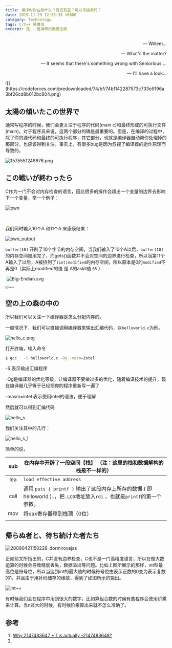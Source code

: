 ```yaml
---
title: 编译时你在做什么？有没有空？可以来拯救吗？
date: 2019-11-29 12:55:35 +0800
category: Technology
tags: C/C++ 黑魔法
excerpt: 是...是神奇的黑魔法呢
---
```


<p align="right">— Willem...</p>
<p align="right">— What's the matter?</p>
<p align="right">— It seems that there's something wrong with Seniorious....</p>
<p align="right">— I'll have a look...</p>
![](https://codeforces.com/predownloaded/74/bf/74bf142287573c733e9196a3bf26cd8b012bc804.png)



## 太陽の傾いたこの世界で

通常写程序的时候，我们会更关注于程序的代码(main.c)和最终形成的可执行文件(main)。对于程序员来说，这两个部分的确是最重要的。但是，在编译的过程中，除了你的源代码和最终的可执行程序，其它部分，也就是编译器自动帮你处理掉的那部分，也应该得到关注。事实上，有很多bug是因为忽视了编译器的运作原理而导致的。



![1575551248676.png](https://i.loli.net/2019/12/05/xXSCbpR1ckPz79W.png)	

##   この戦いが終わったら 

C作为一门不会对内存检查的语言，因此很多的操作会超出一个变量的边界去影响下一个变量，举一个例子：

![pwn](C:\Users\Nyove\Desktop\Demostration\pwn\pwn.png)

​			

我们同时输入10个A 和11个A 来康康结果：



![pwn_output](C:\Users\Nyove\Desktop\Demostration\pwn\pwn_output.png)



`buffer[10]` 开辟了10个字节的内存空间，当我们输入了10个A以后，`buffer[10]`的内存空间被用完了，而gets()函数并不会对空间的边界进行检查，所以当第11个A输入了以后，A被挤到了`(int)modified`的内存空间，所以原本是0的`modified`不再是0（实际上modified的值 是 A的askll值 `65` ）



​			 ![Big-Endian.svg](https://upload.wikimedia.org/wikipedia/commons/thumb/5/54/Big-Endian.svg/280px-Big-Endian.svg.png) 

<img src="C:\Users\Nyove\Desktop\Demostration\pwn\demo.jpg" alt="demo" style="zoom:50%;" />



##   空の上の森の中の 



所以我们可以关注一下编译器是怎么分配内存的。



一般情况下，我们可以直接调用编译器来输出汇编代码，以`helloworld.c`为例。



![hello_c.png](https://i.loli.net/2019/12/05/5kwmUpTeyH8K1tS.png)



打开终端，输入命令



```bash
$ gcc   -S helloworld.c -Og -masm=intel
```

 

-S 表示输出汇编程序   

-Og是编译器的优化等级，让编译器不要做过多的优化，随着编译技术的提升，现在编译器几乎等于已经把你的程序重新写一遍了   

-masm=intel 表示使用intel的语法，便于理解 



然后就可以得到汇编代码

![hello_s](C:\Users\Nyove\Desktop\Demostration\hello\hello_s.png)

我们关注其中的几行：

![hello_s_1](C:\Users\Nyove\Desktop\Demostration\hello\hello_s_1.png)



简单的说，



| sub  | 在内存中开辟了一段空间【栈】 （注：这里的栈和数据解构的栈是不一样的） |
| :--: | ------------------------------------------------------------ |
| lea  | `load effective address`                                     |
| call | 调用 `puts ( printf )` 输出了这段内存上所存的数据 ( 即helloworld )，，把`.LC0`地址放入`rdi` ，也就是`printf`的第一个参数。 |
| mov  | 将eax寄存器移到栈顶（0位）                                   |
|      |                                                              |



##  帰らぬ者と、待ち続けた者たち 

![20090421150228_dormirovejas](C:\Users\Nyove\Desktop\Demostration\fractorial\20090421150228_dormirovejas.jpg)



​		正如前文所指出的，C并没有边界检查，C也不是一门高精度语言，所以在做大数运算的时候会导致精度丢失，数据溢出等问题。比如上图所展示的那样，int型最高位是符号位，所以当达到int的最大值的时候符号位由表示正数的0变为表示复数的1，并且由于用补码储存的缘故，得到了如图所示的输出。

![int++](C:\Users\Nyove\Desktop\Demostration\fractorial\int++.png)

​		有时候我们会在程序中用到很大的数字，比如算组合数的时候有些程序会使用阶乘来计算。当n过大的时候，有时候阶乘算出来就不怎么准确了。



## 参考

1.  [Why 2147483647 + 1 is actually -2147483648?](https://stackoverflow.com/questions/48160580/why-2147483647-1-is-actually-2147483648)
2.  